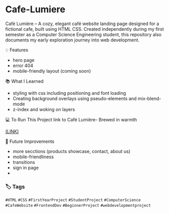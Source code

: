 # Cafe-Lumiere
Café Lumière – A cozy, elegant café website landing page designed for a fictional cafe, built using HTML CSS. Created independently during my first semester as a Computer Science Engineering student,
this repository also documents my early exploration journey into web development.

💡 Features 
- hero page
- error 404
- mobile-friendly layout (coming soon)


📚 What I Learned
- styling with css including positioning and font loading
- Creating background overlays using pseudo-elements and mix-blend-mode
- z-index and woking on layers

💻 To Run This Project
link to Café Lumière- Brewed in warmth

[(LINK)](https://divya-sharma-cse.github.io/CafeLumiere/)

💭 Future Improvements
- more secctions (products showcase, contact, about us)
- mobile-friendliness
- transitions
- sign in page
- 



### 🏷️ Tags
`#HTML` `#CSS` `#FirstYearProject` `#StudentProject` `#ComputerScience` `#CafeWebsite` `#FrontendDev` `#BeginnerProject` `#webdevelopmentproject`
